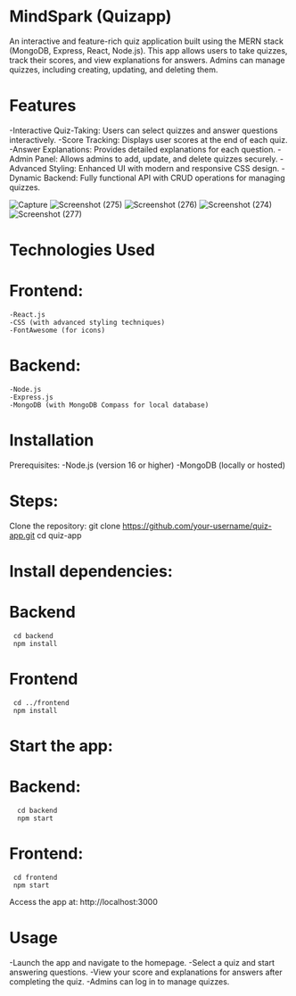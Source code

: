 # MindSpark (Quizapp)

An interactive and feature-rich quiz application built using the MERN stack (MongoDB, Express, React, Node.js). This app allows users to take quizzes, track their scores, and view explanations for answers. Admins can manage quizzes, including creating, updating, and deleting them.

# Features 
 -Interactive Quiz-Taking: Users can select quizzes and answer questions interactively.
 -Score Tracking: Displays user scores at the end of each quiz.
 -Answer Explanations: Provides detailed explanations for each question.
 -Admin Panel: Allows admins to add, update, and delete quizzes securely.
 -Advanced Styling: Enhanced UI with modern and responsive CSS design.
 -Dynamic Backend: Fully functional API with CRUD operations for managing quizzes.

![Capture](https://github.com/user-attachments/assets/3e072827-593a-4883-af21-2611375b7530)
![Screenshot (275)](https://github.com/user-attachments/assets/7839e350-a599-41dd-94c6-7f0dc23acd1a)
![Screenshot (276)](https://github.com/user-attachments/assets/60d27533-f928-4989-9043-e94cc8311e14)
![Screenshot (274)](https://github.com/user-attachments/assets/91cb959d-8c4a-4de3-ace3-18ca0bee8853)
![Screenshot (277)](https://github.com/user-attachments/assets/f3577992-e4d1-436b-a9f2-16fdc19cdd74)

 # Technologies Used
  # Frontend:
    -React.js
    -CSS (with advanced styling techniques)
    -FontAwesome (for icons)
  # Backend:
    -Node.js
    -Express.js
    -MongoDB (with MongoDB Compass for local database)

# Installation
  Prerequisites:
    -Node.js (version 16 or higher)
    -MongoDB (locally or hosted)

# Steps:
Clone the repository:
    git clone https://github.com/your-username/quiz-app.git
    cd quiz-app
    
# Install dependencies:
   # Backend
     cd backend
     npm install
   # Frontend
     cd ../frontend
     npm install
# Start the app:
   # Backend:
      cd backend
      npm start
   # Frontend:
     cd frontend
     npm start
     
Access the app at: http://localhost:3000

# Usage
 -Launch the app and navigate to the homepage.
 -Select a quiz and start answering questions.
 -View your score and explanations for answers after completing the quiz.
 -Admins can log in to manage quizzes.
    
    


